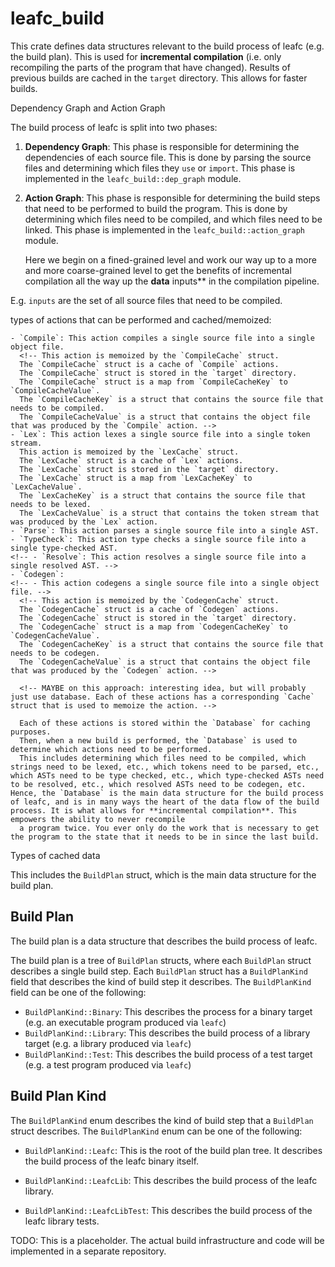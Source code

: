 # leafc_build

This crate defines data structures relevant to the build process of leafc (e.g. the build plan).
This is used for **incremental compilation** (i.e. only recompiling the parts of the program that have changed).
Results of previous builds are cached in the `target` directory. This allows for faster builds.

Dependency Graph and Action Graph

The build process of leafc is split into two phases:

1. **Dependency Graph**: This phase is responsible for determining the dependencies of each source file.
   This is done by parsing the source files and determining which files they `use` or `import`.
   This phase is implemented in the `leafc_build::dep_graph` module.

2. **Action Graph**: This phase is responsible for determining the build steps that need to be performed to build the program.
   This is done by determining which files need to be compiled, and which files need to be linked.
   This phase is implemented in the `leafc_build::action_graph` module.

    Here we begin on a fined-grained level and work our way up to a more and more coarse-grained level to get the benefits of incremental compilation all the way up the **data** inputs\*\* in the compilation pipeline.

E.g. `inputs` are the set of all source files that need to be compiled.

types of actions that can be performed and cached/memoized:

    - `Compile`: This action compiles a single source file into a single object file.
      <!-- This action is memoized by the `CompileCache` struct.
      The `CompileCache` struct is a cache of `Compile` actions.
      The `CompileCache` struct is stored in the `target` directory.
      The `CompileCache` struct is a map from `CompileCacheKey` to `CompileCacheValue`.
      The `CompileCacheKey` is a struct that contains the source file that needs to be compiled.
      The `CompileCacheValue` is a struct that contains the object file that was produced by the `Compile` action. -->
    - `Lex`: This action lexes a single source file into a single token stream.
      This action is memoized by the `LexCache` struct.
      The `LexCache` struct is a cache of `Lex` actions.
      The `LexCache` struct is stored in the `target` directory.
      The `LexCache` struct is a map from `LexCacheKey` to `LexCacheValue`.
      The `LexCacheKey` is a struct that contains the source file that needs to be lexed.
      The `LexCacheValue` is a struct that contains the token stream that was produced by the `Lex` action.
    - `Parse`: This action parses a single source file into a single AST.
    - `TypeCheck`: This action type checks a single source file into a single type-checked AST.
    <!-- - `Resolve`: This action resolves a single source file into a single resolved AST. -->
    - `Codegen`:
    <!-- - This action codegens a single source file into a single object file. -->
      <!-- This action is memoized by the `CodegenCache` struct.
      The `CodegenCache` struct is a cache of `Codegen` actions.
      The `CodegenCache` struct is stored in the `target` directory.
      The `CodegenCache` struct is a map from `CodegenCacheKey` to `CodegenCacheValue`.
      The `CodegenCacheKey` is a struct that contains the source file that needs to be codegen.
      The `CodegenCacheValue` is a struct that contains the object file that was produced by the `Codegen` action. -->

      <!-- MAYBE on this approach: interesting idea, but will probably just use database. Each of these actions has a corresponding `Cache` struct that is used to memoize the action. -->

      Each of these actions is stored within the `Database` for caching purposes.
      Then, when a new build is performed, the `Database` is used to determine which actions need to be performed.
      This includes determining which files need to be compiled, which strings need to be lexed, etc., which tokens need to be parsed, etc., which ASTs need to be type checked, etc., which type-checked ASTs need to be resolved, etc., which resolved ASTs need to be codegen, etc. Hence, the `Database` is the main data structure for the build process of leafc, and is in many ways the heart of the data flow of the build process. It is what allows for **incremental compilation**. This empowers the ability to never recompile
      a program twice. You ever only do the work that is necessary to get the program to the state that it needs to be in since the last build.

Types of cached data

This includes the `BuildPlan` struct, which is the main data structure for the build plan.

## Build Plan

The build plan is a data structure that describes the build process of leafc.

The build plan is a tree of `BuildPlan` structs, where each `BuildPlan` struct describes a single build step.
Each `BuildPlan` struct has a `BuildPlanKind` field that describes the kind of build step it describes.
The `BuildPlanKind` field can be one of the following:

-   `BuildPlanKind::Binary`: This describes the process for a binary target (e.g. an executable program produced via `leafc`)
-   `BuildPlanKind::Library`: This describes the build process of a library target (e.g. a library produced via `leafc`)
-   `BuildPlanKind::Test`: This describes the build process of a test target (e.g. a test program produced via `leafc`)

## Build Plan Kind

The `BuildPlanKind` enum describes the kind of build step that a `BuildPlan` struct describes.
The `BuildPlanKind` enum can be one of the following:

-   `BuildPlanKind::Leafc`: This is the root of the build plan tree.
    It describes the build process of the leafc binary itself.

-   `BuildPlanKind::LeafcLib`: This describes the build process of the leafc library.

-   `BuildPlanKind::LeafcLibTest`: This describes the build process of the leafc library tests.

TODO: This is a placeholder. The actual build infrastructure and code will be implemented in a separate repository.
